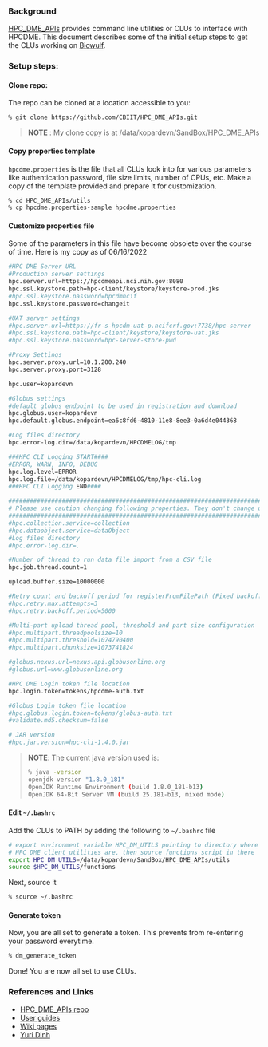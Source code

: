 ### Background

[HPC_DME_APIs](https://github.com/CBIIT/HPC_DME_APIs/) provides command line utilities or CLUs to interface with HPCDME. This document describes some of the initial setup steps to get the CLUs working on [Biowulf](https://hpc.nih.gov/).

### Setup steps:

#### Clone repo:

The repo can be cloned at a location accessible to you:

```bash
% git clone https://github.com/CBIIT/HPC_DME_APIs.git
```

> **NOTE** : My clone copy is at /data/kopardevn/SandBox/HPC_DME_APIs

#### Copy properties template

`hpcdme.properties` is the file that all CLUs look into for various parameters like authentication password, file size limits, number of CPUs, etc. Make a copy of the template provided and prepare it for customization.

```bash
% cd HPC_DME_APIs/utils
% cp hpcdme.properties-sample hpcdme.properties
```

#### Customize properties file

Some of the parameters in this file have become obsolete over the course of time. Here is my copy as of 06/16/2022

```bash
#HPC DME Server URL
#Production server settings
hpc.server.url=https://hpcdmeapi.nci.nih.gov:8080
hpc.ssl.keystore.path=hpc-client/keystore/keystore-prod.jks
#hpc.ssl.keystore.password=hpcdmncif
hpc.ssl.keystore.password=changeit

#UAT server settings
#hpc.server.url=https://fr-s-hpcdm-uat-p.ncifcrf.gov:7738/hpc-server
#hpc.ssl.keystore.path=hpc-client/keystore/keystore-uat.jks
#hpc.ssl.keystore.password=hpc-server-store-pwd

#Proxy Settings
hpc.server.proxy.url=10.1.200.240
hpc.server.proxy.port=3128

hpc.user=kopardevn

#Globus settings
#default globus endpoint to be used in registration and download
hpc.globus.user=kopardevn
hpc.default.globus.endpoint=ea6c8fd6-4810-11e8-8ee3-0a6d4e044368

#Log files directory
hpc.error-log.dir=/data/kopardevn/HPCDMELOG/tmp

###HPC CLI Logging START####
#ERROR, WARN, INFO, DEBUG
hpc.log.level=ERROR
hpc.log.file=/data/kopardevn/HPCDMELOG/tmp/hpc-cli.log
###HPC CLI Logging END####

#############################################################################
# Please use caution changing following properties. They don't change usually
#############################################################################
#hpc.collection.service=collection
#hpc.dataobject.service=dataObject
#Log files directory
#hpc.error-log.dir=.

#Number of thread to run data file import from a CSV file
hpc.job.thread.count=1

upload.buffer.size=10000000

#Retry count and backoff period for registerFromFilePath (Fixed backoff)
#hpc.retry.max.attempts=3
#hpc.retry.backoff.period=5000

#Multi-part upload thread pool, threshold and part size configuration
#hpc.multipart.threadpoolsize=10
#hpc.multipart.threshold=1074790400
#hpc.multipart.chunksize=1073741824

#globus.nexus.url=nexus.api.globusonline.org
#globus.url=www.globusonline.org

#HPC DME Login token file location
hpc.login.token=tokens/hpcdme-auth.txt

#Globus Login token file location
#hpc.globus.login.token=tokens/globus-auth.txt
#validate.md5.checksum=false

# JAR version
#hpc.jar.version=hpc-cli-1.4.0.jar
```

> **NOTE**: The current java version used is:
> ```bash
> % java -version
> openjdk version "1.8.0_181"
> OpenJDK Runtime Environment (build 1.8.0_181-b13)
> OpenJDK 64-Bit Server VM (build 25.181-b13, mixed mode)
> ```

#### Edit `~/.bashrc`

Add the CLUs to PATH by adding the following to `~/.bashrc` file

```bash
# export environment variable HPC_DM_UTILS pointing to directory where 
# HPC DME client utilities are, then source functions script in there 
export HPC_DM_UTILS=/data/kopardevn/SandBox/HPC_DME_APIs/utils
source $HPC_DM_UTILS/functions
```

Next, source it

```bash
% source ~/.bashrc
``` 

#### Generate token

Now, you are all set to generate a token. This prevents from re-entering your password everytime.

```bash
% dm_generate_token
```

Done! You are now all set to use CLUs.

### References and Links

  *  [HPC_DME_APIs repo](https://github.com/CBIIT/HPC_DME_APIs/)
  *  [User guides](https://github.com/CBIIT/HPC_DME_APIs/tree/master/doc/guides)
  *  [Wiki pages](https://wiki.nci.nih.gov/display/DMEdoc/Getting+Started+with+DME+CLU)
  *  [Yuri Dinh](mailto:yuri.dinh@nih.gov)